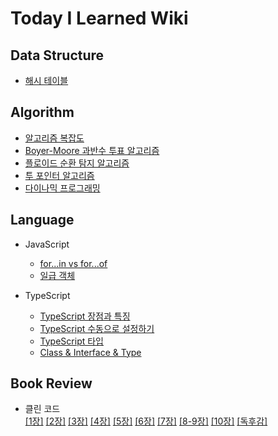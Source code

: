 # Today I Learned Wiki

## Data Structure

- [해시 테이블](https://github.com/dawwson/TIL/blob/main/data-structure/%ED%95%B4%EC%8B%9C%20%ED%85%8C%EC%9D%B4%EB%B8%94.md)

## Algorithm

- [알고리즘 복잡도](https://github.com/dawwson/TIL/blob/main/algorithm/%EC%95%8C%EA%B3%A0%EB%A6%AC%EC%A6%98%20%EB%B3%B5%EC%9E%A1%EB%8F%84.md)
- [Boyer-Moore 과반수 투표 알고리즘](https://github.com/dawwson/TIL/blob/main/algorithm/Boyer-Moore%20%EA%B3%BC%EB%B0%98%EC%88%98%20%ED%88%AC%ED%91%9C%20%EC%95%8C%EA%B3%A0%EB%A6%AC%EC%A6%98.md)
- [플로이드 순환 탐지 알고리즘](https://github.com/dawwson/TIL/blob/main/algorithm/%ED%94%8C%EB%A1%9C%EC%9D%B4%EB%93%9C%20%EC%88%9C%ED%99%98%20%ED%83%90%EC%A7%80%20%EC%95%8C%EA%B3%A0%EB%A6%AC%EC%A6%98.md)
- [투 포인터 알고리즘](https://github.com/dawwson/TIL/blob/main/algorithm/%ED%88%AC%20%ED%8F%AC%EC%9D%B8%ED%84%B0%20%EC%95%8C%EA%B3%A0%EB%A6%AC%EC%A6%98.md)
- [다이나믹 프로그래밍](https://github.com/dawwson/TIL/blob/main/algorithm/%EB%8B%A4%EC%9D%B4%EB%82%98%EB%AF%B9%20%ED%94%84%EB%A1%9C%EA%B7%B8%EB%9E%98%EB%B0%8D.md)

## Language

- JavaScript

  - [for...in vs for...of](https://github.com/dawwson/TIL/blob/main/language/javascript/for...in%20vs%20for...of.md)
  - [일급 객체](https://github.com/dawwson/TIL/blob/main/language/javascript/%EC%9D%BC%EA%B8%89%20%EA%B0%9D%EC%B2%B4.md)

- TypeScript

  - [TypeScript 장점과 특징](https://github.com/dawwson/TIL/blob/main/language/typescript/%ED%83%80%EC%9E%85%EC%8A%A4%ED%81%AC%EB%A6%BD%ED%8A%B8%20%EC%9E%A5%EC%A0%90%EA%B3%BC%20%ED%8A%B9%EC%A7%95.md)
  - [TypeScript 수동으로 설정하기](https://github.com/dawwson/TIL/blob/main/language/typescript/TypeScript%20%EC%88%98%EB%8F%99%EC%9C%BC%EB%A1%9C%20%EC%84%A4%EC%A0%95%ED%95%98%EA%B8%B0.md)
  - [TypeScript 타입](https://github.com/dawwson/TIL/blob/main/language/typescript/TypeScript%20%ED%83%80%EC%9E%85.md)
  - [Class & Interface & Type](https://github.com/dawwson/TIL/blob/main/language/typescript/Class%20%26%20Interface%20%26%20Type.md)

## Book Review

- 클린 코드  
  [[1장]](https://github.com/dawwson/TIL/blob/main/book-review/clean-code/assignment-02.md) [[2장]](https://github.com/dawwson/TIL/blob/main/book-review/clean-code/assignment-03.md) [[3장]](https://github.com/dawwson/TIL/blob/main/book-review/clean-code/assignment-04.md) [[4장]](https://github.com/dawwson/TIL/blob/main/book-review/clean-code/assignment-05.md) [[5장]](https://github.com/dawwson/TIL/blob/main/book-review/clean-code/assignment-07.md) [[6장]](https://github.com/dawwson/TIL/blob/main/book-review/clean-code/assignment-08.md) [[7장]](https://github.com/dawwson/TIL/blob/main/book-review/clean-code/assignment-10.md) [[8-9장]](https://github.com/dawwson/TIL/blob/main/book-review/clean-code/assignment-11.md) [[10장]](https://github.com/dawwson/TIL/blob/main/book-review/clean-code/assignment-13.md) [[독후감]](https://github.com/dawwson/TIL/blob/main/book-review/clean-code/assignment-15.md)
